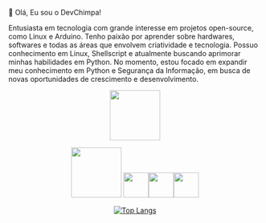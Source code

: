 🐒 Olá, Eu sou o DevChimpa!

Entusiasta em tecnologia com grande interesse em projetos open-source, como Linux e Arduino. 
Tenho paixão por aprender sobre hardwares, softwares e todas as áreas que envolvem criatividade e tecnologia. 
Possuo conhecimento em Linux, Shellscript e atualmente buscando aprimorar minhas habilidades em Python. 
No momento, estou focado em expandir meu conhecimento em Python e Segurança da Informação, em busca de novas oportunidades de crescimento e desenvolvimento.


<div align="center">
  <img width='100' height='100' src="https://icons8.com.br/icon/dKQMuI5liuvO/computer"/>

<img width='100' height='100' src="https://cdn-icons-png.flaticon.com/512/10527/10527707.png"/> <img width='50' height='50' src="https://cdn-icons-png.flaticon.com/512/6124/6124995.png"/><img width='50' height='50' src="https://cdn-icons-png.flaticon.com/512/5797/5797394.png"/><img width='50' height='50' src="https://cdn-icons-png.flaticon.com/512/5968/5968350.png"/> 

[![Top Langs](https://github-readme-stats.vercel.app/api/top-langs/?username=devchimpa&langs_count=80&theme=chartreuse-dark)](https://github.com/devchimpa/github-readme-stats&theme=chartreuse-dark) 


</div>


